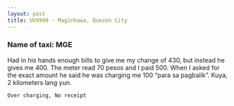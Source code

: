```yaml
---
layout: post
title: UVX999 - Maginhawa, Quezon City
---
```


### Name of taxi: MGE

Had in his hands enough bills to give me my change of 430, but instead he gives me 400. The meter read 70 pesos and I paid 500. When I asked for the exact amount he said he was charging me 100 “para sa pagbalik”. Kuya, 2 kilometers lang yun. 

```Over charging, No receipt```
